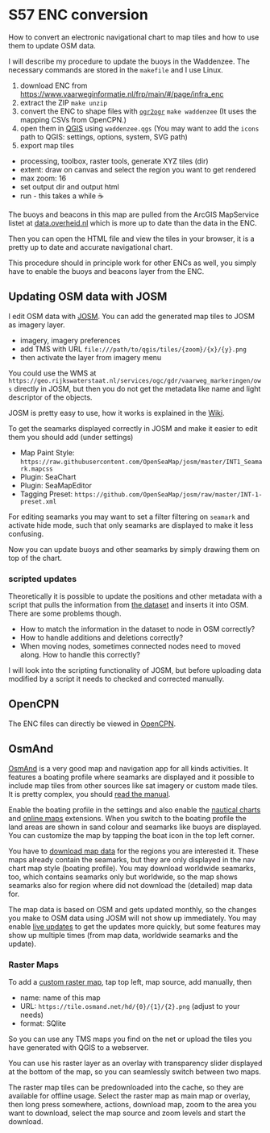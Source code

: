 # S57 ENC conversion

How to convert an electronic navigational chart to map tiles and how to use them to update OSM data.

I will describe my procedure to update the buoys in the Waddenzee. The necessary commands are stored in the `makefile` and I use Linux.

1. download ENC from https://www.vaarweginformatie.nl/frp/main/#/page/infra_enc
2. extract the ZIP `make unzip`
3. convert the ENC to shape files with [`ogr2ogr`](https://gdal.org/programs/ogr2ogr.html) `make waddenzee` (It uses the mapping CSVs from OpenCPN.)
4. open them in [QGIS](https://www.qgis.org/) using `waddenzee.qgs` (You may want to add the `icons` path to QGIS: settings, options, system, SVG path)
5. export map tiles
  - processing, toolbox, raster tools, generate XYZ tiles (dir)
  - extent: draw on canvas and select the region you want to get rendered
  - max zoom: 16
  - set output dir and output html
  - run - this takes a while :coffee:

The buoys and beacons in this map are pulled from the ArcGIS MapService listet at [data.overheid.nl](https://data.overheid.nl/dataset/2c5f6817-d902-4123-9b1d-103a0a484979) which is more up to date than the data in the ENC.

Then you can open the HTML file and view the tiles in your browser, it is a pretty up to date and accurate navigational chart.

This procedure should in principle work for other ENCs as well, you simply have to enable the buoys and beacons layer from the ENC.

## Updating OSM data with JOSM

I edit OSM data with [JOSM](https://josm.openstreetmap.de/). You can add the generated map tiles to JOSM as imagery layer.

- imagery, imagery preferences
- add TMS with URL `file:///path/to/qgis/tiles/{zoom}/{x}/{y}.png` 
- then activate the layer from imagery menu

You could use the WMS at `https://geo.rijkswaterstaat.nl/services/ogc/gdr/vaarweg_markeringen/ows` directly in JOSM, but then you do not get the metadata like name and light descriptor of the objects.

JOSM is pretty easy to use, how it works is explained in the [Wiki](https://josm.openstreetmap.de/wiki/Introduction). 


To get the seamarks displayed correctly in JOSM and make it easier to edit them you should add (under settings)

- Map Paint Style: `https://raw.githubusercontent.com/OpenSeaMap/josm/master/INT1_Seamark.mapcss`
- Plugin: SeaChart
- Plugin: SeaMapEditor
- Tagging Preset: `https://github.com/OpenSeaMap/josm/raw/master/INT-1-preset.xml`

For editing seamarks you may want to set a filter filtering on `seamark` and activate hide mode, such that only seamarks are displayed to make it less confusing.

Now you can update buoys and other seamarks by simply drawing them on top of the chart.

### scripted updates

Theoretically it is possible to update the positions and other metadata with a script that pulls the information from [the dataset](https://data.overheid.nl/dataset/2c5f6817-d902-4123-9b1d-103a0a484979) and inserts it into OSM. There are some problems though.

- How to match the information in the dataset to node in OSM correctly?
- How to handle additions and deletions correctly?
- When moving nodes, sometimes connected nodes need to moved along. How to handle this correctly?

I will look into the scripting functionality of JOSM, but before uploading data modified by a script it needs to checked and corrected manually.

## OpenCPN

The ENC files can directly be viewed in [OpenCPN](https://opencpn.org/).

## OsmAnd

[OsmAnd](https://osmand.net/) is a very good map and navigation app for all kinds activities. It features a boating profile where seamarks are displayed and it possible to include map tiles from other sources like sat imagery or custom made tiles. It is pretty complex, you should [read the manual](https://osmand.net/docs/intro).

Enable the boating profile in the settings and also enable the [nautical charts](https://osmand.net/docs/user/plugins/nautical-charts) and [online maps](https://osmand.net/docs/user/plugins/online-map) extensions. When you switch to the boating profile the land areas are shown in sand colour and seamarks like buoys are displayed. You can customize the map by tapping the boat icon in the top left corner. 

You have to [download map data](https://osmand.net/docs/user/start-with/download-maps) for the regions you are interested it. These maps already contain the seamarks, but they are only displayed in the nav chart map style (boating profile). You may download worldwide seamarks, too, which contains seamarks only but worldwide, so the map shows seamarks also for region where did not download the (detailed) map data for.

The map data is based on OSM and gets updated monthly, so the changes you make to OSM data using JOSM will not show up immediately. You may enable [live updates](https://osmand.net/docs/user/personal/maps#osmand-live) to get the updates more quickly, but some features may show up multiple times (from map data, worldwide seamarks and the update). 

### Raster Maps

To add a [custom raster map](https://osmand.net/docs/user/map/raster-maps), tap top left, map source, add manually, then

- name: name of this map
- URL: `https://tile.osmand.net/hd/{0}/{1}/{2}.png` (adjust to your needs)
- format: SQlite

So you can use any TMS maps you find on the net or upload the tiles you have generated with QGIS to a webserver.

You can use his raster layer as an overlay with transparency slider displayed at the bottom of the map, so you can seamlessly switch between two maps.

The raster map tiles can be predownloaded into the cache, so they are available for offline usage. Select the raster map as main map or overlay, then long press somewhere, actions, download map, zoom to the area you want to download, select the map source and zoom levels and start the download.